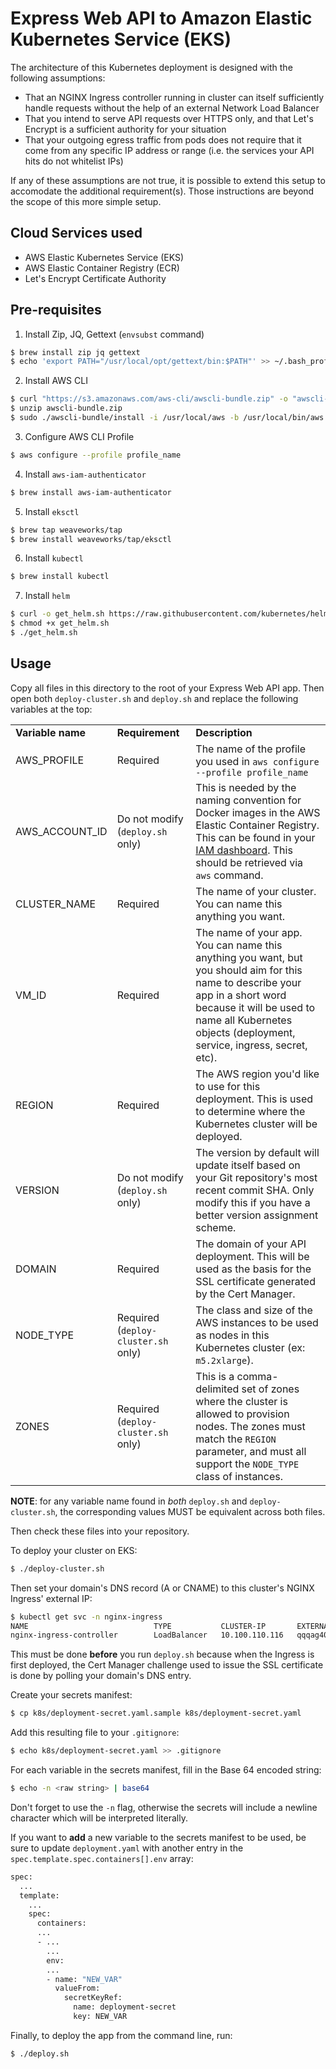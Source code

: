 # Express Web API to Amazon Elastic Kubernetes Service (EKS)

The architecture of this Kubernetes deployment is designed with the following assumptions:
* That an NGINX Ingress controller running in cluster can itself sufficiently handle requests without the help of an external Network Load Balancer
* That you intend to serve API requests over HTTPS only, and that Let's Encrypt is a sufficient authority for your situation
* That your outgoing egress traffic from pods does not require that it come from any specific IP address or range (i.e. the services your API hits do not whitelist IPs)

If any of these assumptions are not true, it is possible to extend this setup to accomodate the additional requirement(s). Those instructions are beyond the scope of this more simple setup.

## Cloud Services used
* AWS Elastic Kubernetes Service (EKS)
* AWS Elastic Container Registry (ECR)
* Let's Encrypt Certificate Authority

## Pre-requisites

1. Install Zip, JQ, Gettext (`envsubst` command)
```bash
$ brew install zip jq gettext
$ echo 'export PATH="/usr/local/opt/gettext/bin:$PATH"' >> ~/.bash_profile
```

2. Install AWS CLI
```bash
$ curl "https://s3.amazonaws.com/aws-cli/awscli-bundle.zip" -o "awscli-bundle.zip"
$ unzip awscli-bundle.zip
$ sudo ./awscli-bundle/install -i /usr/local/aws -b /usr/local/bin/aws
```

3. Configure AWS CLI Profile
```bash
$ aws configure --profile profile_name
```

4. Install `aws-iam-authenticator`
```bash
$ brew install aws-iam-authenticator
```

5. Install `eksctl`
```bash
$ brew tap weaveworks/tap
$ brew install weaveworks/tap/eksctl
```

6. Install `kubectl`
```bash
$ brew install kubectl
```

7. Install `helm`
```bash
$ curl -o get_helm.sh https://raw.githubusercontent.com/kubernetes/helm/master/scripts/get
$ chmod +x get_helm.sh
$ ./get_helm.sh
```

## Usage

Copy all files in this directory to the root of your Express Web API app. Then open both `deploy-cluster.sh` and `deploy.sh` and replace the following variables at the top:

<table>
  <tr>
    <td><strong>Variable name</strong></td>
    <td><strong>Requirement</strong></td>
    <td><strong>Description</strong></td>
  </tr>

  <tr>
    <td>AWS_PROFILE</td>
    <td>Required</td>
    <td>The name of the profile you used in <code>aws configure --profile profile_name</code></td>
  </tr>

  <tr>
    <td>AWS_ACCOUNT_ID</td>
    <td>Do not modify (<code>deploy.sh</code> only)</td>
    <td>This is needed by the naming convention for Docker images in the AWS Elastic Container Registry. This can be found in your <a href="https://console.aws.amazon.com/iam" target="_blank">IAM dashboard</a>. This should be retrieved via <code>aws</code> command.</td>
  </tr>

  <tr>
    <td>CLUSTER_NAME</td>
    <td>Required</td>
    <td>The name of your cluster. You can name this anything you want.</td>
  </tr>

  <tr>
    <td>VM_ID</td>
    <td>Required</td>
    <td>The name of your app. You can name this anything you want, but you should aim for this name to describe your app in a short word because it will be used to name all Kubernetes objects (deployment, service, ingress, secret, etc).
  </tr>

  <tr>
    <td>REGION</td>
    <td>Required</td>
    <td>The AWS region you'd like to use for this deployment. This is used to determine where the Kubernetes cluster will be deployed.</td>
  </tr>

  <tr>
    <td>VERSION</td>
    <td>Do not modify (<code>deploy.sh</code> only)</td>
    <td>The version by default will update itself based on your Git repository's most recent commit SHA. Only modify this if you have a better version assignment scheme.</td>
  </tr>

  <tr>
    <td>DOMAIN</td>
    <td>Required</td>
    <td>The domain of your API deployment. This will be used as the basis for the SSL certificate generated by the Cert Manager.</td>
  </tr>

  <tr>
    <td>NODE_TYPE</td>
    <td>Required (<code>deploy-cluster.sh</code> only)</td>
    <td>The class and size of the AWS instances to be used as nodes in this Kubernetes cluster (ex: <code>m5.2xlarge</code>).</td>
  </tr>

  <tr>
    <td>ZONES</td>
    <td>Required (<code>deploy-cluster.sh</code> only)</td>
    <td>This is a comma-delimited set of zones where the cluster is allowed to provision nodes. The zones must match the <code>REGION</code> parameter, and must all support the <code>NODE_TYPE</code> class of instances.</td>
  </tr>
</table>

**NOTE**: for any variable name found in *both* `deploy.sh` and `deploy-cluster.sh`, the corresponding values MUST be equivalent across both files.

Then check these files into your repository.

To deploy your cluster on EKS:
```bash
$ ./deploy-cluster.sh
```

Then set your domain's DNS record (A or CNAME) to this cluster's NGINX Ingress' external IP:
```bash
$ kubectl get svc -n nginx-ingress
NAME                            TYPE           CLUSTER-IP       EXTERNAL-IP                                                              PORT(S)                      AGE
nginx-ingress-controller        LoadBalancer   10.100.110.116   qqqag40c1778e11eaa1870ebb5761989-215797116.us-east-1.elb.amazonaws.com   80:31884/TCP,443:30311/TCP   1d
```
This must be done **before** you run `deploy.sh` because when the Ingress is first deployed, the Cert Manager challenge used to issue the SSL certificate is done by polling your domain's DNS entry.

Create your secrets manifest:
```bash
$ cp k8s/deployment-secret.yaml.sample k8s/deployment-secret.yaml
```

Add this resulting file to your `.gitignore`:
```bash
$ echo k8s/deployment-secret.yaml >> .gitignore
```

For each variable in the secrets manifest, fill in the Base 64 encoded string:
```bash
$ echo -n <raw string> | base64
```
Don't forget to use the `-n` flag, otherwise the secrets will include a newline character which will be interpreted literally.

If you want to **add** a new variable to the secrets manifest to be used, be sure to update `deployment.yaml` with another entry in the `spec.template.spec.containers[].env` array:
```bash
spec:
  ...
  template:
    ...
    spec:
      containers:
      ...
      - ...
        ...
        env:
        ...
        - name: "NEW_VAR"
          valueFrom:
            secretKeyRef:
              name: deployment-secret
              key: NEW_VAR
```

Finally, to deploy the app from the command line, run:
```bash
$ ./deploy.sh
```
